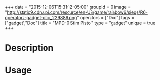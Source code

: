 +++
date = "2015-12-06T15:31:12-05:00"
groupId = 0
image = "http://static9.cdn.ubi.com/resource/en-US/game/rainbow6/siege/R6-operators-gadget-doc_229889.png"
operators = ["Doc"]
tags = ["gadget","Doc"]
title = "MPD-0 Stim Pistol"
type = "gadget"
unique = true
+++

# Description

# Usage
